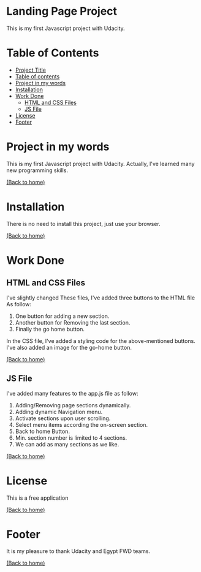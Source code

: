 # Landing Page Project
This is my first Javascript project with Udacity.
# Table of Contents

- [Project Title](#landing-page-project)
- [Table of contents](#table-of-contents)
- [Project in my words](#project-in-my-words)
- [Installation](#installation)
- [Work Done](#work-done)
    - [HTML and CSS Files](#html-and-css-files)
    - [JS File](#js-file)
- [License](#license)
- [Footer](#footer)


# Project in my words

This is my first Javascript project with Udacity. Actually, I've learned many new programming skills.

[(Back to home)](#table-of-contents)

# Installation

There is no need to install this project, just use your browser.

[(Back to home)](#table-of-contents)

# Work Done

## HTML and CSS Files

I've slightly changed These files, I've added three buttons to the HTML file As follow:
>
1. One button for adding a new section.
2. Another button for Removing the last section.
3. Finally the go home button.

In the CSS file, I've added a styling code for the above-mentioned buttons.
I've also added an image for the go-home button.

[(Back to home)](#table-of-contents)
## JS File
I've added many features to the app.js file as follow:
>
1. Adding/Removing page sections dynamically.
2. Adding dynamic Navigation menu.
3. Activate sections upon user scrolling.
4. Select menu items according the on-screen section.
5. Back to home Button.
6. Min. section number is limited to 4 sections.
7. We can add as many sections as we like.

[(Back to home)](#table-of-contents)

# License

This is a free application

[(Back to home)](#table-of-contents)

# Footer

It is my pleasure to thank Udacity and Egypt FWD teams.

[(Back to home)](#table-of-contents)



